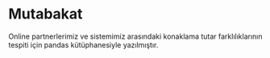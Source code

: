 # Mutabakat
Online partnerlerimiz ve sistemimiz arasındaki konaklama tutar farklılıklarının tespiti için pandas kütüphanesiyle yazılmıştır. 
